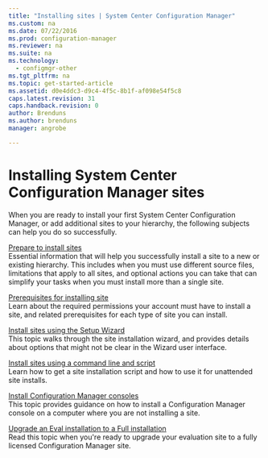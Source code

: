 ```yaml
---
title: "Installing sites | System Center Configuration Manager"
ms.custom: na
ms.date: 07/22/2016
ms.prod: configuration-manager
ms.reviewer: na
ms.suite: na
ms.technology:
  - configmgr-other
ms.tgt_pltfrm: na
ms.topic: get-started-article
ms.assetid: d0e4ddc3-d9c4-4f5c-8b1f-af098e54f5c8
caps.latest.revision: 31
caps.handback.revision: 0
author: Brendunsms.author: brendunsmanager: angrobe

---
```

# Installing System Center Configuration Manager sites

When you are ready to install your first System Center Configuration Manager, or add additional sites to your hierarchy, the following subjects can help you do so successfully.


[Prepare to install sites](../../../../core/servers/deploy/install/prepare-to-install-sites.md)    
Essential information that will help you successfully install a site to a new or existing hierarchy. This includes when you must use different source files, limitations that apply to all sites, and optional actions you can take that can simplify your tasks when you must install more than a single site.


[Prerequisites for installing site](../../../../core/servers/deploy/install/prerequisites-for-installing-sites.md)   
Learn about the required permissions your account must have to install a site, and related prerequisites for each type of site you can install.


[Install sites using the Setup Wizard](../../../../core/servers/deploy/install/use-the-setup-wizard-to-install-sites.md)    
This topic walks through the site installation wizard, and provides details about options that might not be clear in the Wizard user interface.  

[Install sites using a command line and script](../../../../core/servers/deploy/install/use-a-command-line-to-install-sites.md)   
Learn how to get a site installation script and how to use it for unattended site installs.

[Install Configuration Manager consoles](../../../../core/servers/deploy/install/install-consoles.md)     
This topic provides guidance on how to install a Configuration Manager console on a computer where you are not installing a site.

[Upgrade an Eval installation to a Full installation](../../../../core/servers/deploy/install/upgrade-an-evaluation-install-to-a-full-install.md)   
Read this topic when you're ready to upgrade your evaluation site to a fully licensed Configuration Manager site.
